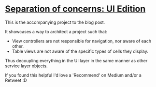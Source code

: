 # [Separation of concerns: UI Edition](https://medium.com/@IanKeen/1916a35a6899)
This is the accompanying project to the blog post.

It showcases a way to architect a project such that:

- View controllers are not responsible for navigation, nor aware of each other.
- Table views are not aware of the specific types of cells they display.

Thus decoupling everything in the UI layer in the same manner as other service layer objects.

If you found this helpful I'd love a 'Recommend' on Medium and/or a Retweet :D

